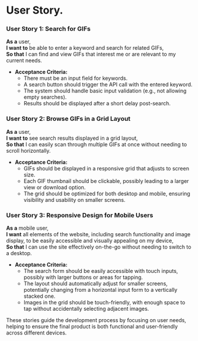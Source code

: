 # User Story.

### User Story 1: Search for GIFs
**As a** user,  
**I want to** be able to enter a keyword and search for related GIFs,  
**So that** I can find and view GIFs that interest me or are relevant to my current needs.

- **Acceptance Criteria:**
  - There must be an input field for keywords.
  - A search button should trigger the API call with the entered keyword.
  - The system should handle basic input validation (e.g., not allowing empty searches).
  - Results should be displayed after a short delay post-search.

### User Story 2: Browse GIFs in a Grid Layout
**As a** user,  
**I want to** see search results displayed in a grid layout,  
**So that** I can easily scan through multiple GIFs at once without needing to scroll horizontally.

- **Acceptance Criteria:**
  - GIFs should be displayed in a responsive grid that adjusts to screen size.
  - Each GIF thumbnail should be clickable, possibly leading to a larger view or download option.
  - The grid should be optimized for both desktop and mobile, ensuring visibility and usability on smaller screens.

### User Story 3: Responsive Design for Mobile Users
**As a** mobile user,  
**I want** all elements of the website, including search functionality and image display, to be easily accessible and visually appealing on my device,  
**So that** I can use the site effectively on-the-go without needing to switch to a desktop.

- **Acceptance Criteria:**
  - The search form should be easily accessible with touch inputs, possibly with larger buttons or areas for tapping.
  - The layout should automatically adjust for smaller screens, potentially changing from a horizontal input form to a vertically stacked one.
  - Images in the grid should be touch-friendly, with enough space to tap without accidentally selecting adjacent images.


These stories guide the development process by focusing on user needs, helping to ensure the final product is both functional and user-friendly across different devices.